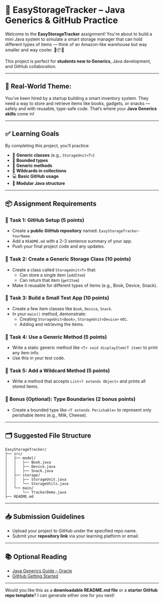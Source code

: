 # 🚚 **EasyStorageTracker – Java Generics & GitHub Practice**

Welcome to the **EasyStorageTracker** assignment! You're about to build a mini Java system to simulate a smart storage manager that can hold different types of items — think of an Amazon-like warehouse but way smaller and way cooler. 🧺📦🧃

This project is perfect for **students new to Generics**, Java development, and GitHub collaboration.

---

## 🧰 Real-World Theme:
You’ve been hired by a startup building a smart inventory system. They need a way to store and retrieve items like books, gadgets, or snacks — safely and with reusable, type-safe code. That’s where your **Java Generics skills** come in!

---

## ✅ Learning Goals
By completing this project, you’ll practice:
- 🧪 **Generic classes** (e.g., `StorageUnit<T>`)
- 🧰 **Bounded types**
- 🔄 **Generic methods**
- 🧭 **Wildcards in collections**
- 💻 **Basic GitHub usage**
- 📁 **Modular Java structure**

---

## 📦 Assignment Requirements

### 🔹 Task 1: GitHub Setup (5 points)
- Create a **public GitHub repository** named: `EasyStorageTracker-YourName`.
- Add a `README.md` with a 2–3 sentence summary of your app.
- Push your final project code and any updates.

### 🔹 Task 2: Create a Generic Storage Class (10 points)
- Create a class called `StorageUnit<T>` that:
  - Can store a single item (`addItem`)
  - Can return that item (`getItem`)
- Make it reusable for different types of items (e.g., Book, Device, Snack).

### 🔹 Task 3: Build a Small Test App (10 points)
- Create a few item classes like `Book`, `Device`, `Snack`.
- In your `main()` method, demonstrate:
  - Creating `StorageUnit<Book>`, `StorageUnit<Device>` etc.
  - Adding and retrieving the items.

### 🔹 Task 4: Use a Generic Method (5 points)
- Write a static generic method like `<T> void displayItem(T item)` to print any item info.
- Use this in your test code.

### 🔹 Task 5: Add a Wildcard Method (5 points)
- Write a method that accepts `List<? extends Object>` and prints all stored items.

### 🔹 Bonus (Optional): Type Boundaries (2 bonus points)
- Create a bounded type like `<T extends Perishable>` to represent only perishable items (e.g., Milk, Cheese).

---

## 🗂️ Suggested File Structure
```
EasyStorageTracker/
├── src/
│   ├── model/
│   │   ├── Book.java
│   │   ├── Device.java
│   │   ├── Snack.java
│   ├── storage/
│   │   ├── StorageUnit.java
│   │   └── StorageUtils.java
│   └── main/
│       └── TrackerDemo.java
├── README.md
```

---

## 📥 Submission Guidelines
- Upload your project to GitHub under the specified repo name.
- Submit your **repository link** via your learning platform or email.

---

## 📚 Optional Reading
- [Java Generics Guide – Oracle](https://docs.oracle.com/javase/tutorial/java/generics/)
- [GitHub Getting Started](https://docs.github.com/en/get-started/quickstart)

---

Would you like this as a **downloadable README.md file** or a **starter GitHub repo template**? I can generate either one for you next!
